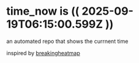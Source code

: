 # time_now is (( 2025-09-19T06:15:00.599Z ))

an automated repo that shows the currnent time

inspired by [breakingheatmap](https://github.com/breakingheatmap/breakingheatmap)
